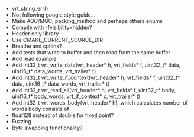 * vrt_string_err()
* Not following google style guide...
* Make AGC/MGC, packing_method and perhaps others enums
* Compile with -fvisibility=hidden?
* Header only library
* Use CMAKE_CURRENT_SOURCE_DIR
* Breathe and sphinx?
* Add tests that write to buffer and then read from the same buffer
* Add read example
* Add int32_t vrt_write_data(vrt_header* h, vrt_fields* f, uint32_t* data, uint16_t* data_words, vrt_trailer* t)
* Add int32_t vrt_write_if_context(vrt_header* h, vrt_fields* f, uint32_t* data, uint16_t* data_words, vrt_trailer* t)
* Add int32_t vrt_read_all(vrt_header* h, vrt_fields* f, uint32_t* body, uint16_t* body_words, vrt_if_context* c, vrt_trailer* t)
* Add int32_t vrt_words_body(vrt_header* h), which calculates number of words body consists of
* float128 instead of double for fixed point?
* Fuzzing
* Byte swapping functionality?
